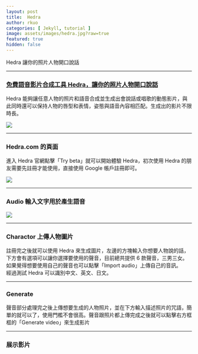 ```yaml
---
layout: post
title:  Hedra
author: rkuo
categories: [ Jekyll, tutorial ]
image: assets/images/hedra.jpg?raw=true
featured: true
hidden: false
---
```

Hedra 讓你的照片人物開口說話 

---
### [免費語音影片合成工具 Hedra，讓你的照片人物開口說話](https://www.kocpc.com.tw/archives/552200)
Hedra 能夠讓任意人物的照片和語音合成並生成出會說話或唱歌的動態影片，與此同時還可以保持人物的唇型和表情，姿態與語音內容相匹配。生成出的影片不限時長。

![](https://www.kocpc.com.tw/wp-content/uploads/2024/06/20240620154317_0_520c30.jpg)

---
### Hedra.com 的頁面
進入 Hedra 官網點擊「Try beta」就可以開始體驗 Hedra，初次使用 Hedra 的朋友需要先註冊才能使用，直接使用 Google 帳戶註冊即可。<br>

![](https://www.kocpc.com.tw/wp-content/uploads/2024/06/20240620154612_0_4bab1c.jpg)

---
### Audio 輸入文字用於產生語音
![](https://www.kocpc.com.tw/wp-content/uploads/2024/06/20240620155121_0_6adde8.jpg)

---
### Charactor 上傳人物圖片
註冊完之後就可以使用 Hedra 來生成圖片，左邊的方塊輸入你想要人物說的話，<br>
下方會有選項可以讓你選擇要使用的聲音，目前總共提供 6 款聲音，三男三女。<br>
如果覺得想要使用自己的聲音也可以點擊「Import audio」上傳自己的音訊。<br>
經過測試 Hedra 可以識別中文、英文、日文。<br>

---
### Generate
聲音部分處理完之後上傳想要生成的人物照片，並在下方輸入描述照片的咒語，簡單的就可以了，使用門檻不會很高。聲音跟照片都上傳完成之後就可以點擊右方框框的「Generate video」來生成影片

---
### 展示影片

